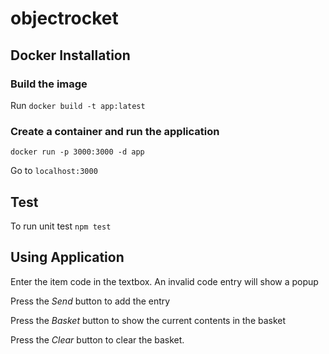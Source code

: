 # objectrocket


## Docker Installation

### Build the image

Run `docker build -t app:latest`

### Create a container and run the application

`docker run -p 3000:3000 -d app`

Go to `localhost:3000`


## Test

To run unit test `npm test`

## Using Application

Enter the item code in the textbox. An invalid code entry will show a popup
 
Press the *Send* button to add the entry

Press the *Basket* button to show the current contents in the basket

Press the *Clear* button to clear the basket.



